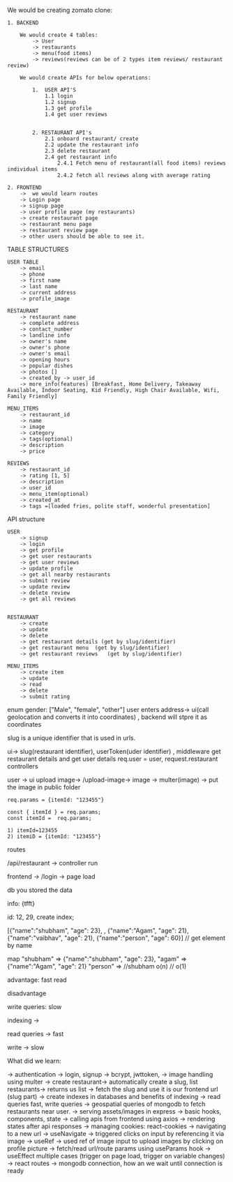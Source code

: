 We would be creating zomato clone:

    1. BACKEND

        We would create 4 tables:   
            -> User    
            -> restaurants   
            -> menu(food items)   
            -> reviews(reviews can be of 2 types item reviews/ restaurant review)  

        We would create APIs for below operations:

            1.  USER API'S
                1.1 login 
                1.2 signup
                1.3 get profile
                1.4 get user reviews


            2. RESTAURANT API's
                2.1 onboard restaurant/ create
                2.2 update the restaurant info
                2.3 delete restaurant
                2.4 get restaurant info
                    2.4.1 Fetch menu of restaurant(all food items) reviews individual items 
                    2.4.2 fetch all reviews along with average rating

    2. FRONTEND   
        ->  we would learn routes   
        -> Login page   
        -> signup page   
        -> user profile page (my restaurants)   
        -> create restaurant page    
        -> restaurant menu page   
        -> restaurant review page   
        -> other users should be able to see it.    





TABLE STRUCTURES

    USER TABLE   
        -> email   
        -> phone   
        -> first name   
        -> last name   
        -> current address   
        -> profile_image   

    RESTAURANT   
        -> restaurant name   
        -> complete address   
        -> contact_number   
        -> landline info   
        -> owner's name   
        -> owner's phone   
        -> owner's email   
        -> opening hours   
        -> popular dishes   
        -> photos []   
        -> created_by -> user_id   
        -> more_info(features) [Breakfast, Home Delivery, Takeaway Available, Indoor Seating, Kid Friendly, High Chair Available, Wifi, Family Friendly]   

    MENU_ITEMS   
        -> restaurant_id   
        -> name   
        -> image   
        -> category   
        -> tags(optional)   
        -> description   
        -> price   

    REVIEWS   
        -> restaurant_id   
        -> rating [1, 5]  
        -> description   
        -> user_id   
        -> menu_item(optional)   
        -> created_at   
        -> tags =[loaded fries, polite staff, wonderful presentation]   


API structure

    USER   
        -> signup   
        -> login   
        -> get profile   
        -> get user restaurants   
        -> get user reviews   
        -> update profile    
        -> get all nearby restaurants   
        -> submit review   
        -> update review   
        -> delete review   
        -> get all reviews   


    RESTAURANT   
        -> create   
        -> update   
        -> delete   
        -> get restaurant details (get by slug/identifier)
        -> get restaurant menu  (get by slug/identifier) 
        -> get restaurant reviews   (get by slug/identifier)

    MENU_ITEMS    
        -> create item   
        -> update   
        -> read    
        -> delete   
        -> submit rating   




enum gender: ["Male", "female", "other"]
user enters address-> ui(call geolocation and converts it into coordinates) , backend will stpre it as coordinates



slug is a unique identifier that is used in urls. 





ui-> slug(restaurant identifier), userToken(uder identifier) , 
middleware get restaurant details and get user details req.user = user, request.restaurant  
controllers 





user -> ui upload image->   /upload-image-> image ->  multer(image) -> put the image in public folder

    req.params = {itemId: "123455"}

    const { itemId } = req.params;
    const itemId =  req.params;

    1) itemId=123455
    2) itemiD = {itemId: "123455"}


routes 

/api/restaurant -> controller run

frontend -> /login -> page load 




db you stored the data

info: {tfft} 

id: 12, 29, 
create index;


[{"name":"shubham", "age": 23}, , {"name":"Agam", "age": 21}, {"name":"vaibhav", "age": 21}, {"name":"person", "age": 60}]
// get element by name

map "shubham" => {"name":"shubham", "age": 23},
   "agam" => {"name":"Agam", "age": 21}
   "person" => 
//shubham o(n)
// o(1)


advantage:
fast read

disadvantage

write queries: slow 





indexing -> 

read queries -> fast

write -> slow



What did we learn:

-> authentication -> login, signup -> bcrypt, jwttoken, 
-> image handling using multer
-> create restaurant-> automatically create a slug, list restaurants-> returns us list -> fetch the slug and use it is our frontend url (slug part)
-> create indexes in databases and benefits of indexing -> read queries fast, write queries
-> geospatial queries of mongodb to fetch restaurants near user.
-> serving assets/images in express
-> basic hooks, components, state
-> calling apis from frontend using axios
-> rendering states after api responses
-> managing cookies: react-cookies 
-> navigating to a new url -> useNavigate
-> triggered clicks on input by referencing it via image -> useRef -> used ref of image input to upload images by clicking on profile picture
-> fetch/read url/route params using useParams hook
-> useEffect multiple cases (trigger on page load, trigger on variable changes)
-> react routes
-> mongodb connection, how  an we wait until connection is ready

